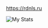 https://rdnls.ru

![My Stats](https://github-readme-stats.vercel.app/api/wakatime?username=Rednelss&api_domain=wakapi.dev&bg_color=1A202C&title_color=2F855A&icon_color=2F855A&text_color=ffffff&custom_title=My%20Yearly%20Stats&layout=compact)
